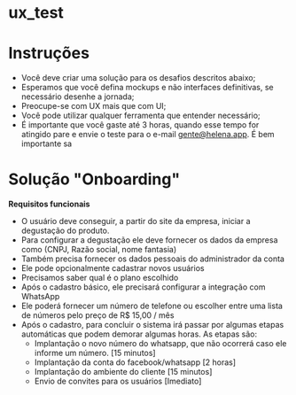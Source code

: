 # ux_test

# Instruções

- Você deve criar uma solução para os desafios descritos abaixo;
- Esperamos que você defina mockups e não interfaces definitivas, se necessário desenhe a jornada;
- Preocupe-se com UX mais que com UI;
- Você pode utilizar qualquer ferramenta que entender necessário;
- É importante que você gaste até 3 horas, quando esse tempo for atingido pare e envie o teste para o e-mail gente@helena.app. É bem importante sa


# Solução "Onboarding"

**Requisitos funcionais**
- O usuário deve conseguir, a partir do site da empresa, iniciar a degustação do produto.
- Para configurar a degustação ele deve fornecer os dados da empresa como (CNPJ, Razão social, nome fantasia)
- Também precisa fornecer os dados pessoais do administrador da conta
- Ele pode opcionalmente cadastrar novos usuários
- Precisamos saber qual é o plano escolhido
- Após o cadastro básico, ele precisará configurar a integração com WhatsApp
- Ele poderá fornecer um número de telefone ou escolher entre uma lista de números pelo preço de R$ 15,00 / mês
- Após o cadastro, para concluir o sistema irá passar por algumas etapas automáticas que podem demorar algumas horas. 
As etapas são:
  * Implantação o novo número do whatsapp, que não ocorrerá caso ele informe um número. [15 minutos]
  * Implantação da conta do facebook/whatsapp [2 horas]
  * Implantação do ambiente do cliente [15 minutos]
  * Envio de convites para os usuários [Imediato]
